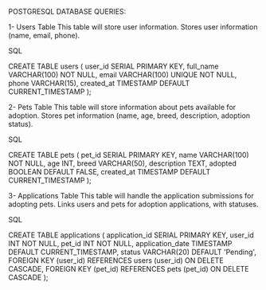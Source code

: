 POSTGRESQL DATABASE QUERIES:

1- Users Table
This table will store user information.
Stores user information (name, email, phone).

SQL

CREATE TABLE users (
user_id SERIAL PRIMARY KEY,
full_name VARCHAR(100) NOT NULL,
email VARCHAR(100) UNIQUE NOT NULL,
phone VARCHAR(15),
created_at TIMESTAMP DEFAULT CURRENT_TIMESTAMP
);

2- Pets Table
This table will store information about pets available for adoption.
Stores pet information (name, age, breed, description, adoption status).

SQL

CREATE TABLE pets (
pet_id SERIAL PRIMARY KEY,
name VARCHAR(100) NOT NULL,
age INT,
breed VARCHAR(50),
description TEXT,
adopted BOOLEAN DEFAULT FALSE,
created_at TIMESTAMP DEFAULT CURRENT_TIMESTAMP
);

3- Applications Table
This table will handle the application submissions for adopting pets.
Links users and pets for adoption applications, with statuses.

SQL

CREATE TABLE applications (
application_id SERIAL PRIMARY KEY,
user_id INT NOT NULL,
pet_id INT NOT NULL,
application_date TIMESTAMP DEFAULT CURRENT_TIMESTAMP,
status VARCHAR(20) DEFAULT 'Pending',
FOREIGN KEY (user_id) REFERENCES users (user_id) ON DELETE CASCADE,
FOREIGN KEY (pet_id) REFERENCES pets (pet_id) ON DELETE CASCADE
);
